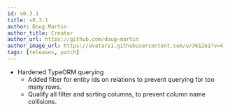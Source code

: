 ```yaml
---
id: v0.3.1
title: v0.3.1
author: Doug Martin
author_title: Creator
author_url: https://github.com/doug-martin
author_image_url: https://avatars1.githubusercontent.com/u/361261?v=4
tags: [releases, patch]
---
```


* Hardened TypeORM querying
    * Added filter for entity ids on relations to prevent querying for too many rows.
    * Qualify all filter and sorting columns, to prevent column name collisions. 




